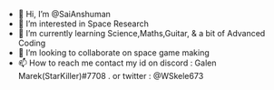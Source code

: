- 👋 Hi, I’m @SaiAnshuman
- 👀 I’m interested in Space Research
- 🌱 I’m currently learning Science,Maths,Guitar, & a bit of Advanced Coding
- 💞️ I’m looking to collaborate on space game making
- 📫 How to reach me contact my id on discord : Galen Marek(StarKiller)#7708  . or twitter : @WSkele673
                                                                                                             

<!---
SaiAnshuman/SaiAnshuman is a ✨ special ✨ repository because its `README.md` (this file) appears on your GitHub profile.
You can click the Preview link to take a look at your changes.
--->
